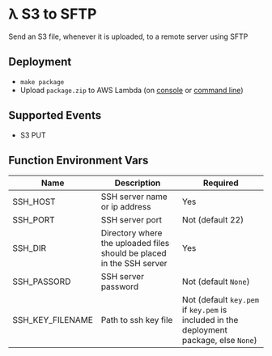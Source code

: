 λ S3 to SFTP
============

Send an S3 file, whenever it is uploaded, to a remote server using SFTP

Deployment
----------

* `make package`
* Upload `package.zip` to AWS Lambda (on [console](http://docs.aws.amazon.com/lambda/latest/dg/get-started-create-function.html) or [command line](http://docs.aws.amazon.com/lambda/latest/dg/vpc-ec-upload-deployment-pkg.html))

Supported Events
----------------

* S3 PUT

Function Environment Vars
-------------------------

| Name             | Description                                                           | Required                                                                                |
|------------------|-----------------------------------------------------------------------|-----------------------------------------------------------------------------------------|
| SSH_HOST         | SSH server name or ip address                                         | Yes                                                                                     |
| SSH_PORT         | SSH server port                                                       | Not (default 22)                                                                        |
| SSH_DIR          | Directory where the uploaded files should be placed in the SSH server | Yes                                                                                     |
| SSH_PASSORD      | SSH server password                                                   | Not (default `None`)                                                                    |
| SSH_KEY_FILENAME | Path to ssh key file                                                  | Not (default `key.pem` if `key.pem` is included in the deployment package, else `None`) |

